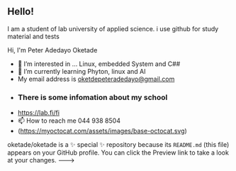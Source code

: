## Hello!
I am a student of lab university of applied science. i use github for study material and tests

Hi, I'm Peter Adedayo Oketade 

- 👀 I’m interested in ... Linux, embedded System and C##
- 🌱 I’m currently learning Phyton, linux and AI
- My email address is oketdepeteradedayo@gmail.com
- ### There is some infomation about my school
- https://lab.fi/fi
- 📫 How to reach me 044 938 8504
- (https://myoctocat.com/assets/images/base-octocat.svg)


oketade/oketade is a ✨ special ✨ repository because its `README.md` (this file) appears on your GitHub profile.
You can click the Preview link to take a look at your changes.
--->

